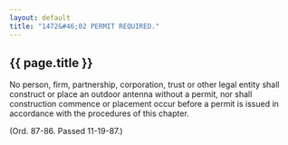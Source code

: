 ```yaml
---
layout: default 
title: "1472&#46;02 PERMIT REQUIRED."
---
```


{{ page.title }}
----------------

No person, firm, partnership, corporation, trust or other legal entity
shall construct or place an outdoor antenna without a permit, nor shall
construction commence or placement occur before a permit is issued in
accordance with the procedures of this chapter.

(Ord. 87-86. Passed 11-19-87.)
